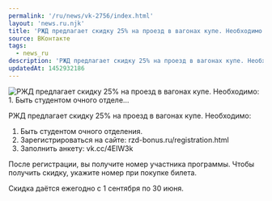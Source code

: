 ```yaml
---
permalink: '/ru/news/vk-2756/index.html'
layout: 'news.ru.njk'
title: 'РЖД предлагает скидку 25% на проезд в вагонах купе. Необходимо: 1. Быть студентом очного отделе'
source: ВКонтакте
tags:
  - news_ru
description: 'РЖД предлагает скидку 25% на проезд в вагонах купе. Необходимо: 1. Быть студентом очного отделе…'
updatedAt: 1452932186
---
```

![РЖД предлагает скидку 25% на проезд в вагонах купе. Необходимо: 1. Быть студентом очного отделе…](https://sun9-47.userapi.com/impf/c629205/v629205484/34aad/_1eE65f7CaU.jpg?size=525x559&quality=96&proxy=1&sign=1b8ac4ebfc3eb2de3943c1fcb209ddc5&c_uniq_tag=CANG1Sy-zSHykN3tV7aIyOEE83q6QhmIEohz8tr49Ig&type=album)

РЖД предлагает скидку 25% на проезд в вагонах купе.
Необходимо:
1. Быть студентом очного отделения.
2. Зарегистрироваться на сайте: rzd-bonus.ru/registration.html
3. Заполнить анкету: vk.cc/4EIW3k

После регистрации, вы получите номер участника программы. Чтобы получить скидку, укажите номер при покупке билета.

Скидка даётся ежегодно с 1 сентября по 30 июня.
